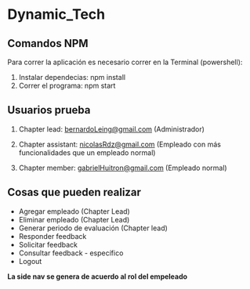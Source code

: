 # Dynamic_Tech

## Comandos NPM
Para correr la aplicación es necesario correr en la Terminal (powershell):
1. Instalar dependecias: npm install
2. Correr el programa: npm start

## Usuarios prueba

1. Chapter lead: bernardoLeing@gmail.com (Administrador)

2. Chapter assistant: nicolasRdz@gmail.com (Empleado con más funcionalidades que un empleado normal)

3. Chapter member: gabrielHuitron@gmail.com (Empleado normal)

## Cosas que pueden realizar

* Agregar empleado (Chapter Lead)
* Eliminar empleado (Chapter Lead)
* Generar periodo de evaluación (Chapter lead)
* Responder feedback
* Solicitar feedback
* Consultar feedback - específico
* Logout
 
**La side nav se genera de acuerdo al rol del empeleado**

